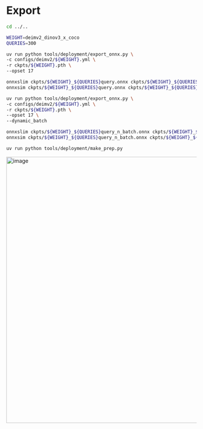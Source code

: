 # Export

```bash
cd ../..

WEIGHT=deimv2_dinov3_x_coco
QUERIES=300

uv run python tools/deployment/export_onnx.py \
-c configs/deimv2/${WEIGHT}.yml \
-r ckpts/${WEIGHT}.pth \
--opset 17

onnxslim ckpts/${WEIGHT}_${QUERIES}query.onnx ckpts/${WEIGHT}_${QUERIES}query.onnx
onnxsim ckpts/${WEIGHT}_${QUERIES}query.onnx ckpts/${WEIGHT}_${QUERIES}query.onnx

uv run python tools/deployment/export_onnx.py \
-c configs/deimv2/${WEIGHT}.yml \
-r ckpts/${WEIGHT}.pth \
--opset 17 \
--dynamic_batch

onnxslim ckpts/${WEIGHT}_${QUERIES}query_n_batch.onnx ckpts/${WEIGHT}_${QUERIES}query_n_batch.onnx
onnxsim ckpts/${WEIGHT}_${QUERIES}query_n_batch.onnx ckpts/${WEIGHT}_${QUERIES}query_n_batch.onnx
```

```bash
uv run python tools/deployment/make_prep.py
```

<img width="808" height="704" alt="image" src="https://github.com/user-attachments/assets/82606a50-c294-43f2-b617-a653a6ba5424" />
